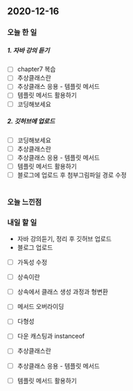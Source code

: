 2020-12-16
--

### 오늘 한 일
##### 1. 자바 강의 듣기

- [ ] chapter7 복습
- [ ] 추상클래스란
- [ ] 추상클래스 응용 - 템플릿 메서드
- [ ] 템플릿 메서드 활용하기
- [ ] 코딩해보세요

##### 2. 깃허브에  업로드
- [ ] 코딩해보세요
- [ ] 추상클래스란
- [ ] 추상클래스 응용 - 템플릿 메서드
- [ ] 템플릿 메서드 활용하기
- [ ] 블로그에 업로드 후 첨부그림파일 경로 수정<br><br>

### 오늘 느낀점

### 내일 할 일
* 자바 강의듣기, 정리 후 깃허브 업로드
* 블로그 업로드
- [ ] 가독성 수정
- [ ] 상속이란
- [ ] 상속에서 클래스 생성 과정과 형변환
- [ ] 메서드 오버라이딩
- [ ] 다형성
- [ ] 다운 캐스팅과 instanceof
- [ ] 추상클래스란
- [ ] 추상클래스 응용 - 템플릿 메서드
- [ ] 템플릿 메서드 활용하기




